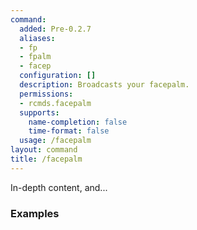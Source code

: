 ```yaml
---
command:
  added: Pre-0.2.7
  aliases:
  - fp
  - fpalm
  - facep
  configuration: []
  description: Broadcasts your facepalm.
  permissions:
  - rcmds.facepalm
  supports:
    name-completion: false
    time-format: false
  usage: /facepalm
layout: command
title: /facepalm
---
```


In-depth content, and...

### Examples



